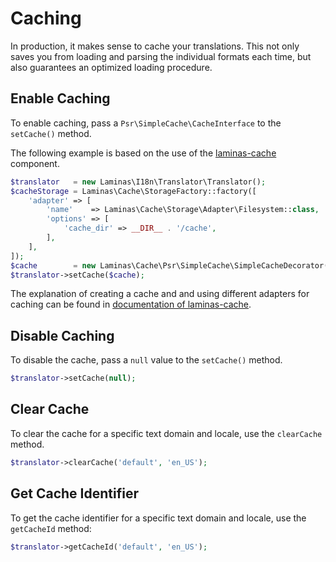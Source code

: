 # Caching

In production, it makes sense to cache your translations. This not only saves
you from loading and parsing the individual formats each time, but also
guarantees an optimized loading procedure.

## Enable Caching

To enable caching, pass a `Psr\SimpleCache\CacheInterface` to the `setCache()`
method.

The following example is based on the use of the
[laminas-cache](https://docs.laminas.dev/laminas-cache/) component.

```php
$translator   = new Laminas\I18n\Translator\Translator();
$cacheStorage = Laminas\Cache\StorageFactory::factory([
    'adapter' => [
        'name'    => Laminas\Cache\Storage\Adapter\Filesystem::class,
        'options' => [
            'cache_dir' => __DIR__ . '/cache',
        ],
    ],
]);
$cache        = new Laminas\Cache\Psr\SimpleCache\SimpleCacheDecorator(cacheStorage);
$translator->setCache($cache);
```

The explanation of creating a cache and and using different adapters for caching
can be found in [documentation of laminas-cache](https://docs.laminas.dev/laminas-cache/).

## Disable Caching

To disable the cache, pass a `null` value to the `setCache()` method.

```php
$translator->setCache(null);
```

## Clear Cache

To clear the cache for a specific text domain and locale, use the `clearCache`
method.

```php
$translator->clearCache('default', 'en_US');
```

## Get Cache Identifier

To get the cache identifier for a specific text domain and locale, use the
`getCacheId`  method:

```php
$translator->getCacheId('default', 'en_US');
```
